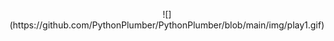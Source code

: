 <p align="center">
![](https://github.com/PythonPlumber/PythonPlumber/blob/main/img/play1.gif)
</p>
